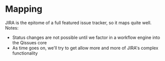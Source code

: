 # Mapping
JIRA is the epitome of a full featured issue tracker, so it maps quite well. Notes:

- Status changes are not possible until we factor in a workflow engine into the Qissues core
- As time goes on, we'll try to get allow more and more of JIRA's complex functionality
